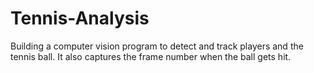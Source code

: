 # Tennis-Analysis
Building a computer vision program to detect and track players and the tennis ball.
It also captures the frame number when the ball gets hit.
